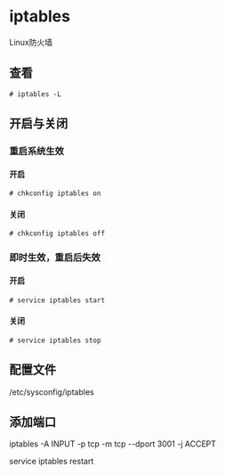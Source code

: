 # iptables

Linux防火墙

## 查看

```shell
# iptables -L
```

## 开启与关闭

### 重启系统生效

#### 开启

```shell
# chkconfig iptables on
```  

#### 关闭

```shell
# chkconfig iptables off
```  

### 即时生效，重启后失效

#### 开启

```shell
# service iptables start
```  

#### 关闭

```shell
# service iptables stop
```  

## 配置文件

/etc/sysconfig/iptables

## 添加端口

iptables -A INPUT -p tcp -m tcp --dport 3001 -j ACCEPT

service iptables restart
